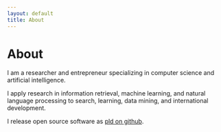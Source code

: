 ```yaml
---
layout: default
title: About
---
```


# About

I am a researcher and entrepreneur specializing in computer science and
artificial intelligence.

I apply research in information retrieval, machine learning, and natural
language processing to search, learning, data mining, and international
development.

I release open source software as [pld on github](https://github.com/pld).
